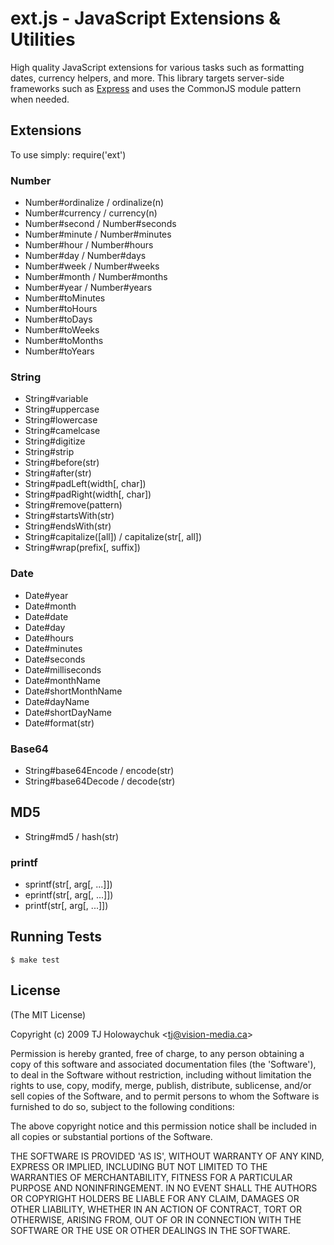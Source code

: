 
# ext.js - JavaScript Extensions &amp; Utilities

High quality JavaScript extensions for various tasks such as 
formatting dates, currency helpers, and more. This library targets
server-side frameworks such as [Express](http://github.com/visionmedia/express) and
uses the CommonJS module pattern when needed.

## Extensions

To use simply:
    require('ext')

### Number
  
  * Number#ordinalize / ordinalize(n)
  * Number#currency   / currency(n)
  * Number#second     / Number#seconds
  * Number#minute     / Number#minutes
  * Number#hour       / Number#hours
  * Number#day        / Number#days
  * Number#week       / Number#weeks
  * Number#month      / Number#months
  * Number#year       / Number#years
  * Number#toMinutes
  * Number#toHours
  * Number#toDays
  * Number#toWeeks
  * Number#toMonths
  * Number#toYears

### String

  * String#variable
  * String#uppercase
  * String#lowercase
  * String#camelcase
  * String#digitize
  * String#strip
  * String#before(str)
  * String#after(str)
  * String#padLeft(width[, char])
  * String#padRight(width[, char])
  * String#remove(pattern)
  * String#startsWith(str)
  * String#endsWith(str)
  * String#capitalize([all]) / capitalize(str[, all])
  * String#wrap(prefix[, suffix])
  
### Date

  * Date#year
  * Date#month
  * Date#date
  * Date#day
  * Date#hours
  * Date#minutes
  * Date#seconds
  * Date#milliseconds
  * Date#monthName
  * Date#shortMonthName
  * Date#dayName
  * Date#shortDayName
  * Date#format(str)
  
### Base64
  
  * String#base64Encode / encode(str)
  * String#base64Decode / decode(str)
  
## MD5

  * String#md5 / hash(str)
  
### printf
  
  * sprintf(str[, arg[, ...]])
  * eprintf(str[, arg[, ...]])
  * printf(str[, arg[, ...]])

## Running Tests

    $ make test

## License 

(The MIT License)

Copyright (c) 2009 TJ Holowaychuk &lt;tj@vision-media.ca&gt;

Permission is hereby granted, free of charge, to any person obtaining
a copy of this software and associated documentation files (the
'Software'), to deal in the Software without restriction, including
without limitation the rights to use, copy, modify, merge, publish,
distribute, sublicense, and/or sell copies of the Software, and to
permit persons to whom the Software is furnished to do so, subject to
the following conditions:

The above copyright notice and this permission notice shall be
included in all copies or substantial portions of the Software.

THE SOFTWARE IS PROVIDED 'AS IS', WITHOUT WARRANTY OF ANY KIND,
EXPRESS OR IMPLIED, INCLUDING BUT NOT LIMITED TO THE WARRANTIES OF
MERCHANTABILITY, FITNESS FOR A PARTICULAR PURPOSE AND NONINFRINGEMENT.
IN NO EVENT SHALL THE AUTHORS OR COPYRIGHT HOLDERS BE LIABLE FOR ANY
CLAIM, DAMAGES OR OTHER LIABILITY, WHETHER IN AN ACTION OF CONTRACT,
TORT OR OTHERWISE, ARISING FROM, OUT OF OR IN CONNECTION WITH THE
SOFTWARE OR THE USE OR OTHER DEALINGS IN THE SOFTWARE.